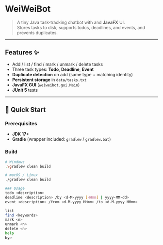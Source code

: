 # WeiWeiBot

> A tiny Java task-tracking chatbot with and **JavaFX** UI.  
> Stores tasks to disk, supports todos, deadlines, and events, and prevents duplicates.

---

## Features ✨

- Add / list / find / mark / unmark / delete tasks  
- Three task types: **Todo**, **Deadline**, **Event**  
- **Duplicate detection** on add (same type + matching identity)  
- **Persistent storage** in `data/tasks.txt`  
- **JavaFX GUI** (`weiweibot.gui.Main`)
- **JUnit 5** tests  

---

## 🚀 Quick Start

### Prerequisites
- **JDK 17+**
- **Gradle** (wrapper included: `gradlew` / `gradlew.bat`)

### Build
```bash
# Windows
.\gradlew clean build

# macOS / Linux
./gradlew clean build

### Usage
todo <description>
deadline <description> /by <d-M-yyyy [HHmm] | yyyy-MM-dd>
event <description> /from <d-M-yyyy HHmm> /to <d-M-yyyy HHmm>

list
find <keywords>
mark <n>
unmark <n>
delete <n>
help
bye
